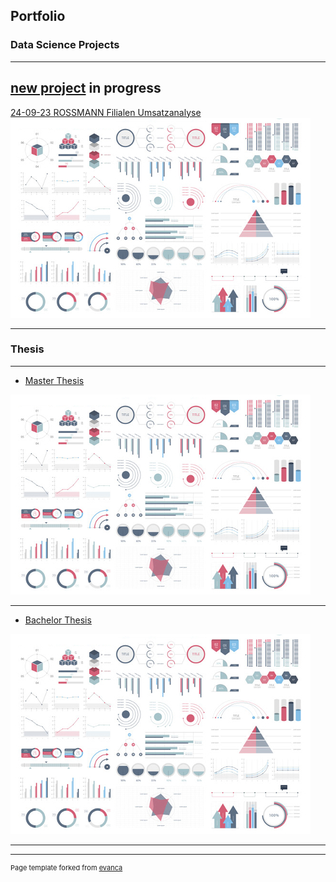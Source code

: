## Portfolio

### Data Science Projects
---
[new project]()
in progress
---
[24-09-23 ROSSMANN Filialen Umsatzanalyse](https://github.com/lygonian/ROSSMANN_Umsatz_Vorhersage)
<img src="images/dummy_thumbnail.jpg?raw=true"/>

---
### Thesis
---
- [Master Thesis](/pdf/sample_presentation.pdf)

<img src="images/dummy_thumbnail.jpg?raw=true"/>

---
- [Bachelor Thesis](/pdf/sample_presentation.pdf)

<img src="images/dummy_thumbnail.jpg?raw=true"/>


---




---
<p style="font-size:11px">Page template forked from <a href="https://github.com/evanca/quick-portfolio">evanca</a></p>
<!-- Remove above link if you don't want to attibute -->
